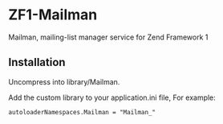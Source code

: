 ZF1-Mailman
===========

Mailman, mailing-list manager service for Zend Framework 1

Installation
------------

Uncompress into library/Mailman.

Add the custom library to your application.ini file, For example:

    autoloaderNamespaces.Mailman = "Mailman_"



